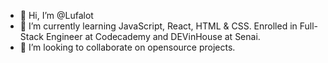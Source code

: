 - 👋 Hi, I’m @Lufalot
- 🌱 I’m currently learning JavaScript, React, HTML & CSS. Enrolled in Full-Stack Engineer at Codecademy and DEVinHouse at Senai.
- 👀 I’m looking to collaborate on opensource projects.

<!---
Lufalot/Lufalot is a ✨ special ✨ repository because its `README.md` (this file) appears on your GitHub profile.
You can click the Preview link to take a look at your changes.
--->
